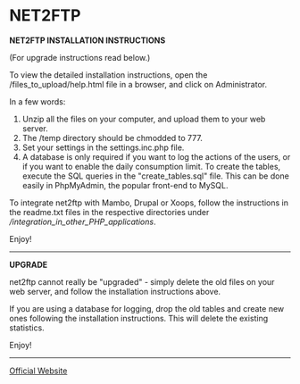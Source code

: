 # NET2FTP

**NET2FTP INSTALLATION INSTRUCTIONS**

(For upgrade instructions read below.)

To view the detailed installation instructions, open the /files_to_upload/help.html 
file in a browser, and click on Administrator.

In a few words:

1. Unzip all the files on your computer, and upload them to your web server.
1. The /temp directory should be chmodded to 777. 
1. Set your settings in the settings.inc.php file.
1. A database is only required if you want to log the actions of the users, or  if you want to enable the daily consumption limit. To create the tables, execute the SQL queries in the "create_tables.sql" file. This can be done easily in PhpMyAdmin, the popular front-end to MySQL.

To integrate net2ftp with Mambo, Drupal or Xoops, follow the instructions in 
the readme.txt files in the respective directories under */integration_in_other_PHP_applications*.

Enjoy!

***

**UPGRADE**

net2ftp cannot really be "upgraded" - simply delete the old files on your web 
server, and follow the installation instructions above.

If you are using a database for logging, drop the old tables and create new 
ones following the installation instructions. This will delete the existing 
statistics.

Enjoy!

***

[Official Website](http://www.net2ftp.com/index.php?state=login "Visit Official Website of net2ftp!")
